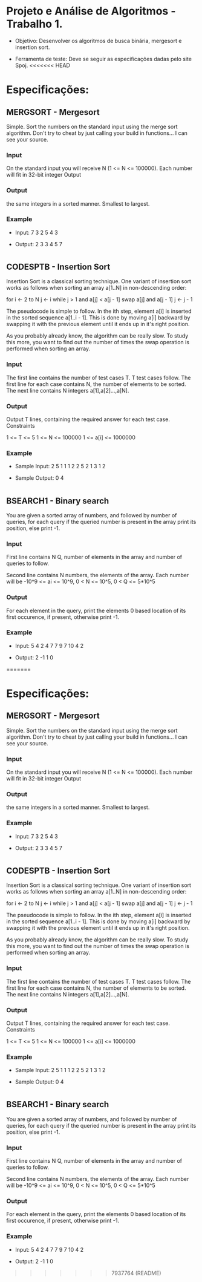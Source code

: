 # Projeto e Análise de Algoritmos - Trabalho 1.
* Objetivo: Desenvolver os algoritmos de busca binária, mergesort e insertion sort.
+ Ferramenta de teste: Deve se seguir as especificações dadas pelo site Spoj.
<<<<<<< HEAD

# Especificações:

## MERGSORT - Mergesort
Simple. Sort the numbers on the standard input using the merge sort algorithm. Don't try to cheat by just calling your build in functions... I can see your source.

### Input

On the standard input you will receive N (1 <= N <= 100000). Each number will fit in 32-bit integer
Output

### Output
the same integers in a sorted manner. Smallest to largest.

### Example

+ Input:
7 3 2 5 4 3

+ Output:
2 3 3 4 5 7
#

## CODESPTB - Insertion Sort
Insertion Sort is a classical sorting technique. One variant of insertion sort works as follows when sorting an array a[1..N] in non-descending order:

for i <- 2 to N
    j <- i
    while j > 1 and a[j] < a[j - 1]
        swap a[j] and a[j - 1]
        j <- j - 1

The pseudocode is simple to follow. In the ith step, element a[i] is inserted in the sorted sequence a[1..i - 1]. This is done by moving a[i] backward by swapping it with the previous element until it ends up in it's right position.

As you probably already know, the algorithm can be really slow. To study this more, you want to find out the number of times the swap operation is performed when sorting an array.

### Input

The first line contains the number of test cases T. T test cases follow. The first line for each case contains N, the number of elements to be sorted. The next line contains N integers a[1],a[2]...,a[N].

### Output

Output T lines, containing the required answer for each test case.
Constraints

1 <= T <= 5
1 <= N <= 100000
1 <= a[i] <= 1000000

### Example

+ Sample Input:
2
5
1 1 1 2 2
5
2 1 3 1 2

+ Sample Output:
0
4

#

## BSEARCH1 - Binary search

You are given a sorted array of numbers, and followed by number of queries, for each query if the queried number is present in the array print its position, else print -1.
### Input

First line contains N Q, number of elements in the array and number of queries to follow.

Second line contains N numbers, the elements of the array. Each number will be -10^9 <= ai <= 10^9, 0 < N <= 10^5, 0 < Q <= 5*10^5
### Output

For each element in the query, print the elements 0 based location of its first occurence, if present, otherwise print -1.
### Example

+ Input:
5 4
2 4 7 7 9
7
10
4
2

+ Output:
2
-1
1
0

=======

# Especificações:

## MERGSORT - Mergesort
Simple. Sort the numbers on the standard input using the merge sort algorithm. Don't try to cheat by just calling your build in functions... I can see your source.

### Input

On the standard input you will receive N (1 <= N <= 100000). Each number will fit in 32-bit integer
Output

### Output
the same integers in a sorted manner. Smallest to largest.

### Example

+ Input:
7 3 2 5 4 3

+ Output:
2 3 3 4 5 7
#

## CODESPTB - Insertion Sort
Insertion Sort is a classical sorting technique. One variant of insertion sort works as follows when sorting an array a[1..N] in non-descending order:

for i <- 2 to N
    j <- i
    while j > 1 and a[j] < a[j - 1]
        swap a[j] and a[j - 1]
        j <- j - 1

The pseudocode is simple to follow. In the ith step, element a[i] is inserted in the sorted sequence a[1..i - 1]. This is done by moving a[i] backward by swapping it with the previous element until it ends up in it's right position.

As you probably already know, the algorithm can be really slow. To study this more, you want to find out the number of times the swap operation is performed when sorting an array.

### Input

The first line contains the number of test cases T. T test cases follow. The first line for each case contains N, the number of elements to be sorted. The next line contains N integers a[1],a[2]...,a[N].

### Output

Output T lines, containing the required answer for each test case.
Constraints

1 <= T <= 5
1 <= N <= 100000
1 <= a[i] <= 1000000

### Example

+ Sample Input:
2
5
1 1 1 2 2
5
2 1 3 1 2

+ Sample Output:
0
4

#

## BSEARCH1 - Binary search

You are given a sorted array of numbers, and followed by number of queries, for each query if the queried number is present in the array print its position, else print -1.
### Input

First line contains N Q, number of elements in the array and number of queries to follow.

Second line contains N numbers, the elements of the array. Each number will be -10^9 <= ai <= 10^9, 0 < N <= 10^5, 0 < Q <= 5*10^5
### Output

For each element in the query, print the elements 0 based location of its first occurence, if present, otherwise print -1.
### Example

+ Input:
5 4
2 4 7 7 9
7
10
4
2

+ Output:
2
-1
1
0
>>>>>>> 7937764 (README)

